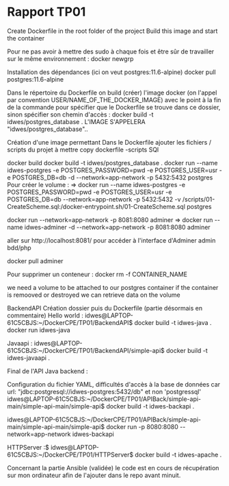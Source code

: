 # Rapport TP01    
Create Dockerfile in the root folder of the project
Build this image and start the container 

Pour ne pas avoir à mettre des sudo à chaque fois et être sûr de travailler sur le même environnement :
docker newgrp

Installation des dépendances (ici on veut postgres:11.6-alpine)
docker pull postgres:11.6-alpine

Dans le répertoire du Dockerfile on build (créer) l'image docker (on l'appel par convention USER/NAME_OF_THE_DOCKER_IMAGE) avec le point à la fin de la commande pour spécifier que le Dockerfile se trouve dans ce dossier, sinon spécifier son chemin d'accès :
docker build -t idwes/postgres_database .
L'IMAGE S'APPELERA "idwes/postgres_database"..

Création d'une image permettant 
Dans le Dockerfile ajouter les fichiers / scripts du projet à mettre 
copy dockerfile -scripts SQl

docker build
docker build -t idwes/postgres_database .
docker run --name idwes-postgres -e POSTGRES_PASSWORD=pwd -e POSTGRES_USER=usr -e POSTGRES_DB=db -d --network=app-network -p 5432:5432 postgres 
Pour créer le volume :
=> docker run --name idwes-postgres -e POSTGRES_PASSWORD=pwd -e POSTGRES_USER=usr -e POSTGRES_DB=db --network=app-network -p 5432:5432 -v /scripts/01-CreateScheme.sql:/docker-entrypoint.sh/01-CreateScheme.sql postgres

docker run --network=app-network -p 8081:8080 adminer
=> docker run --name idwes-adminer -d --network=app-network -p 8081:8080 adminer

aller sur http://localhost:8081/ pour accéder à l'interface d'Adminer admin bdd/php


docker pull adminer

Pour supprimer un conteneur :
docker rm -f CONTAINER_NAME

we need a volume to be attached to our postgres container if the container is remooved or destroyed we can retrieve data on the volume 





BackendAPI
Création dossier puis du Dockerfile (partie désormais en commentaire)
Hello world :
idwes@LAPTOP-61C5CBJS:~/DockerCPE/TP01/BackendAPI$ docker build -t idwes-java .
docker run idwes-java

Javaapi :
idwes@LAPTOP-61C5CBJS:~/DockerCPE/TP01/BackendAPI/simple-api$ docker build -t idwes-javaapi .

Final de l'API Java backend :

Configuration du fichier YAML, difficultés d'accès à la base de données car url: "jdbc:postgresql://idwes-postgres:5432/db" et non 'postgressql'
idwes@LAPTOP-61C5CBJS:~/DockerCPE/TP01/APIBack/simple-api-main/simple-api-main/simple-api$ docker build -t idwes-backapi .

idwes@LAPTOP-61C5CBJS:~/DockerCPE/TP01/APIBack/simple-api-main/simple-api-main/simple-api$ docker run -p 8080:8080 --network=app-network idwes-backapi


HTTPServer :$
idwes@LAPTOP-61C5CBJS:~/DockerCPE/TP01/HTTPServer$ docker build -t idwes-apache .

Concernant la partie Ansible (validée) le code est en cours de récupération sur mon ordinateur afin de l'ajouter dans le repo avant minuit.

